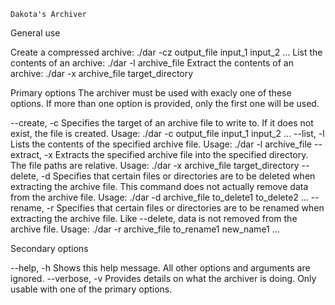 
	Dakota's Archiver

General use

Create a compressed archive:
	./dar -cz output_file input_1 input_2 ...
List the contents of an archive:
	./dar -l archive_file
Extract the contents of an archive:
	./dar -x archive_file target_directory

Primary options
	The archiver must be used with exacly one of these options. If more than one
	option is provided, only the first one will be used.

--create, -c
	Specifies the target of an archive file to write to. If it does not exist,
	the file is created.
	Usage: ./dar -c output_file input_1 input_2 ...
--list, -l
	Lists the contents of the specified archive file.
	Usage: ./dar -l archive_file
--extract, -x
	Extracts the specified archive file into the specified directory.
	The file paths are relative.
	Usage: ./dar -x archive_file target_directory
--delete, -d
	Specifies that certain files or directories are to be deleted
	when extracting the archive file. This command does not actually
	remove data from the archive file.
	Usage: ./dar -d archive_file to_delete1 to_delete2 ...
--rename, -r
	Specifies that certain files or directories are to be renamed
	when extracting the archive file. Like --delete, data is not
	removed from the archive file.
	Usage: ./dar -r archive_file to_rename1 new_name1 ...

Secondary options

--help, -h
	Shows this help message. All other options and arguments are ignored.
--verbose, -v
	Provides details on what the archiver is doing. Only usable with one of
	the primary options.

